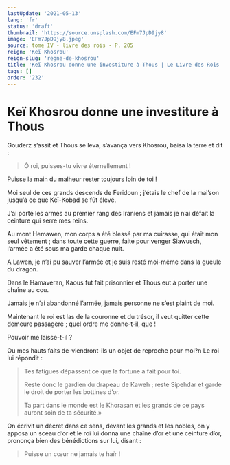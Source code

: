 ```yaml
---
lastUpdate: '2021-05-13'
lang: 'fr'
status: 'draft'
thumbnail: 'https://source.unsplash.com/EFm7JpD9jy8'
image: 'EFm7JpD9jy8.jpeg'
source: tome IV - livre des rois - P. 205
reign: 'Keï Khosrou'
reign-slug: 'regne-de-khosrou'
title: 'Keï Khosrou donne une investiture à Thous | Le Livre des Rois | Shâhnâmeh'
tags: []
order: '232'
---
```


<!-- LTeX: language=fr -->

# Keï Khosrou donne une investiture à Thous

Gouderz s’assit et Thous se leva, s’avança vers Khosrou, baisa la terre et dit :

> Ô roi, puisses-tu vivre éternellement !

Puisse la main du malheur rester toujours loin de toi !

Moi seul de ces grands descends de Feridoun ; j’étais le chef de la mai’son jusqu’à ce que Keï-Kobad se fût élevé.

J’ai porté les armes au premier rang des Iraniens et jamais je n’ai défait la ceinture qui serre mes reins.

Au mont Hemawen, mon corps a été blessé par ma cuirasse, qui était mon seul vêtement ; dans toute cette guerre, faite pour venger Siawusch, l’armée a été sous ma garde chaque nuit.

A Lawen, je n’ai pu sauver l’armée et je suis resté moi-même dans la gueule du dragon.

Dans le Hamaveran, Kaous fut fait prisonnier et Thous eut à porter une chaîne au cou.

Jamais je n’ai abandonné l’armée, jamais personne ne s’est plaint de moi.

Maintenant le roi est las de la couronne et du trésor, il veut quitter cette demeure passagère ; quel ordre me donne-t-il, que !

Pouvoir me laisse-t-il ?

Ou mes hauts faits de-viendront-ils un objet de reproche pour moi?n Le roi lui répondit :

> Tes fatigues dépassent ce que la fortune a fait pour toi.
>
> Reste donc le gardien du drapeau de Kaweh ; reste Sipehdar et garde le droit de porter les bottines d’or.
>
> Ta part dans le monde est le Khorasan et les grands de ce pays auront soin de ta sécurité.»

On écrivit un décret dans ce sens, devant les grands et les nobles, on y apposa un sceau d’or et le roi lui donna une chaîne d’or et une ceinture d’or, prononça bien des bénédictions sur lui, disant :

> Puisse un cœur ne jamais te haïr !

